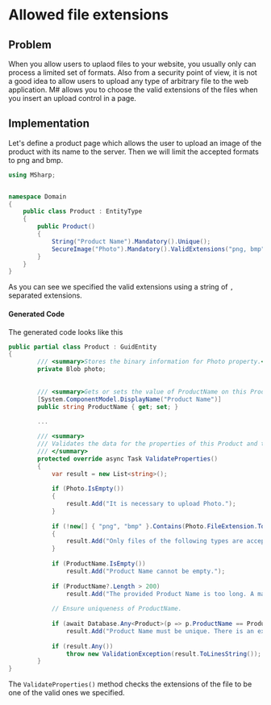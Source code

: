 # Allowed file extensions

## Problem

When you allow users to uplaod files to your website, you usually only can process a limited set of formats.
Also from a security point of view, it is not a good idea to allow users to upload any type of arbitrary file to the web application.
M# allows you to choose the valid extensions of the files when you insert an upload control in a page.

## Implementation

Let's define a product page which allows the user to upload an image of the product with its name to the server.
Then we will limit the accepted formats to png and bmp.

```csharp
using MSharp;


namespace Domain
{
    public class Product : EntityType
    {
        public Product()
        {
            String("Product Name").Mandatory().Unique();
            SecureImage("Photo").Mandatory().ValidExtensions("png, bmp");
        }
    }
}

```

As you can see we specified the valid extensions using a string of `,` separated extensions.

#### Generated Code

The generated code looks like this

```csharp
public partial class Product : GuidEntity
{
        /// <summary>Stores the binary information for Photo property.</summary>
        private Blob photo;
        
        
        /// <summary>Gets or sets the value of ProductName on this Product instance.</summary>
        [System.ComponentModel.DisplayName("Product Name")]
        public string ProductName { get; set; }
        
        ...        

        /// <summary>
        /// Validates the data for the properties of this Product and throws a ValidationException if an error is detected.<para/>
        /// </summary>
        protected override async Task ValidateProperties()
        {
            var result = new List<string>();
            
            if (Photo.IsEmpty())
            {
                result.Add("It is necessary to upload Photo.");
            }
            
            if (!new[] { "png", "bmp" }.Contains(Photo.FileExtension.ToLower().TrimStart('.')))
            {
                result.Add("Only files of the following types are accepted: png and bmp");
            }
            
            if (ProductName.IsEmpty())
                result.Add("Product Name cannot be empty.");
            
            if (ProductName?.Length > 200)
                result.Add("The provided Product Name is too long. A maximum of 200 characters is acceptable.");
            
            // Ensure uniqueness of ProductName.
            
            if (await Database.Any<Product>(p => p.ProductName == ProductName && p != this))
                result.Add("Product Name must be unique. There is an existing Product record with the provided Product Name.");
            
            if (result.Any())
                throw new ValidationException(result.ToLinesString());
        }
}
```

The `ValidateProperties()` method checks the extensions of the file to be one of the valid ones we specified.